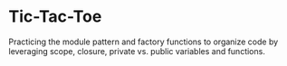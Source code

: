 # Tic-Tac-Toe
Practicing the module pattern and factory functions to organize code by leveraging scope, closure, private vs. public variables and functions.
